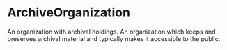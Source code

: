 # ArchiveOrganization

An organization with archival holdings. An organization which keeps and preserves archival material and typically makes it accessible to the public.
